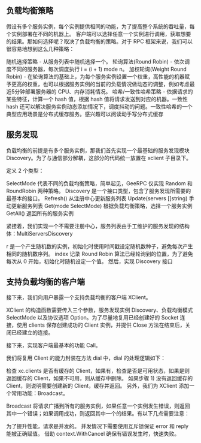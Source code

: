 ## 负载均衡策略
假设有多个服务实例，每个实例提供相同的功能，为了提高整个系统的吞吐量，每个实例部署在不同的机器上。
客户端可以选择任意一个实例进行调用，获取想要的结果。那如何选择呢？取决了负载均衡的策略。对于 RPC 框架来说，我们可以很容易地想到这么几种策略：

随机选择策略 - 从服务列表中随机选择一个。
轮询算法(Round Robin) - 依次调度不同的服务器，每次调度执行 i = (i + 1) mode n。
加权轮询(Weight Round Robin) - 在轮询算法的基础上，为每个服务实例设置一个权重，高性能的机器赋予更高的权重，也可以根据服务实例的当前的负载情况做动态的调整，例如考虑最近5分钟部署服务器的 CPU、内存消耗情况。
哈希/一致性哈希策略 - 依据请求的某些特征，计算一个 hash 值，根据 hash 值将请求发送到对应的机器。一致性 hash 还可以解决服务实例动态添加情况下，调度抖动的问题。一致性哈希的一个典型应用场景是分布式缓存服务。感兴趣可以阅读动手写分布式缓存

## 服务发现
负载均衡的前提是有多个服务实例，那我们首先实现一个最基础的服务发现模块 Discovery。为了与通信部分解耦，这部分的代码统一放置在 xclient 子目录下。

定义 2 个类型：

SelectMode 代表不同的负载均衡策略，简单起见，GeeRPC 仅实现 Random 和 RoundRobin 两种策略。
Discovery 是一个接口类型，包含了服务发现所需要的最基本的接口。
Refresh() 从注册中心更新服务列表
Update(servers []string) 手动更新服务列表
Get(mode SelectMode) 根据负载均衡策略，选择一个服务实例
GetAll() 返回所有的服务实例

紧接着，我们实现一个不需要注册中心，服务列表由手工维护的服务发现的结构体：MultiServersDiscovery

r 是一个产生随机数的实例，初始化时使用时间戳设定随机数种子，避免每次产生相同的随机数序列。
index 记录 Round Robin 算法已经轮询到的位置，为了避免每次从 0 开始，初始化时随机设定一个值。
然后，实现 Discovery 接口

## 支持负载均衡的客户端
接下来，我们向用户暴露一个支持负载均衡的客户端 XClient。

XClient 的构造函数需要传入三个参数，服务发现实例 Discovery、负载均衡模式 SelectMode 以及协议选项 Option。为了尽量地复用已经创建好的 Socket 连接，使用 clients 保存创建成功的 Client 实例，并提供 Close 方法在结束后，关闭已经建立的连接。

接下来，实现客户端最基本的功能 Call。

我们将复用 Client 的能力封装在方法 dial 中，dial 的处理逻辑如下：

检查 xc.clients 是否有缓存的 Client，如果有，检查是否是可用状态，如果是则返回缓存的 Client，如果不可用，则从缓存中删除。
如果步骤 1) 没有返回缓存的 Client，则说明需要创建新的 Client，缓存并返回。
另外，我们为 XClient 添加一个常用功能：Broadcast。

Broadcast 将请求广播到所有的服务实例，如果任意一个实例发生错误，则返回其中一个错误；如果调用成功，则返回其中一个的结果。有以下几点需要注意：

为了提升性能，请求是并发的。
并发情况下需要使用互斥锁保证 error 和 reply 能被正确赋值。
借助 context.WithCancel 确保有错误发生时，快速失败。